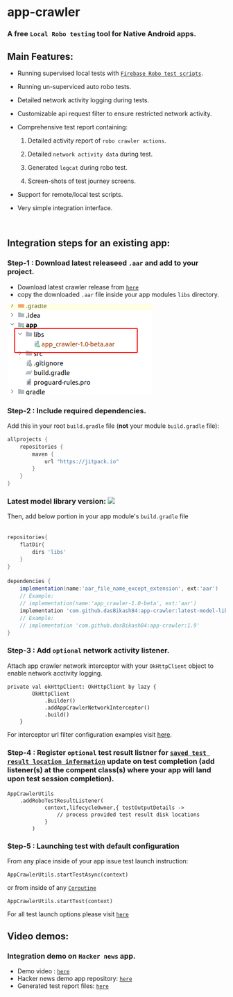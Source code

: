 # app-crawler

### A free `Local Robo testing` tool for Native Android apps.



## Main Features:

- Running supervised local tests with [`Firebase Robo test scripts`](https://firebase.google.com/docs/test-lab/android/robo-ux-test).
- Running un-superviced auto robo tests.
- Detailed network activity logging during tests.
- Customizable api request filter to ensure restricted network activity.
- Comprehensive test report containing:
    
    1) Detailed activity report of `robo crawler actions`.

    2) Detailed `network activity data` during test. 
    
    3) Generated `logcat` during robo test.

    4) Screen-shots of test journey screens.
- Support for remote/local test scripts.
- Very simple integration interface.

<br>

## Integration steps for an existing app:

### Step-1 : Download latest releaseed `.aar` and add to your project.
- Download latest crawler release from 
[`here`](https://github.com/dasBikash84/app-crawler/tree/master/latestRelease)
- copy the downloaded `.aar` file inside your app modules `libs` directory.

![image info](https://raw.githubusercontent.com/dasBikash84/app-crawler/master/images/aar-add_location.png)

### Step-2 : Include required dependencies.

Add this in your root `build.gradle` file (**not** your module `build.gradle` file):

```gradle
allprojects {
	repositories {
        maven { 
            url "https://jitpack.io" 
        }
    }
}
```

### Latest model library version:   [![](https://jitpack.io/v/dasBikash84/app-crawler-model.svg)](https://github.com/dasBikash84/app-crawler-model)


Then, add below portion in your app module's `build.gradle` file

```gradle

repositories{
    flatDir{
        dirs 'libs'
    }
}

dependencies {
    implementation(name:'aar_file_name_except_extension', ext:'aar')
    // Example: 
    // implementation(name:'app_crawler-1.0-beta', ext:'aar')
    implementation 'com.github.dasBikash84:app-crawler:latest-model-library-version'
    // Example: 
    // implementation 'com.github.dasBikash84:app-crawler:1.9'
}
```


### Step-3 : Add `optional` network activity listener.
Attach app crawler network interceptor with your `OkHttpClient` object to enable network acctivity logging.

```
private val okHttpClient: OkHttpClient by lazy {
        OkHttpClient
            .Builder()
            .addAppCrawlerNetworkInterceptor()
            .build()
    }
``` 

For interceptor url filter configuration examples visit [here](https://github.com/dasBikash84/app-crawler-model/blob/master/app_crawler_model/src/main/java/com/dasBikash/app_crawler_model/RequestMethodFilter.kt).

### Step-4 : Register `optional` test result listner for [`saved test result location information`](https://github.com/dasBikash84/app-crawler-model/blob/master/app_crawler_model/src/main/java/com/dasBikash/app_crawler_model/TestOutputDetails.kt) update on test completion (add listener(s) at the compent class(s) where your app will land upon test session completion).



```
AppCrawlerUtils
    .addRoboTestResultListener(
            context,lifecycleOwner,{ testOutputDetails ->
                // process provided test result disk locations
            }
        )
```

### Step-5 : Launching test with default configuration
From any place inside of your app issue test launch instruction:

```
AppCrawlerUtils.startTestAsync(context)
```
or from inside of any [`Coroutine`](https://kotlinlang.org/docs/coroutines-basics.html)

```
AppCrawlerUtils.startTest(context)
```

For all test launch options please visit [`here`](https://github.com/dasBikash84/app-crawler/blob/master/AppCrawlerPublicInterface.kt)


## Video demos:

### Integration demo on `Hacker news` app.

- Demo video : [`here`](https://www.youtube.com/watch?v=MF28Phrbb04)
- Hacker news demo app repository: [`here`](https://github.com/dasBikash84/hn-and-demo/tree/crawler_integration)
- Generated test report files: [`here`](https://github.com/dasBikash84/app-crawler/blob/master/testReportsOfDemoSessions/hackerNewsIntegrationDemo.zip)